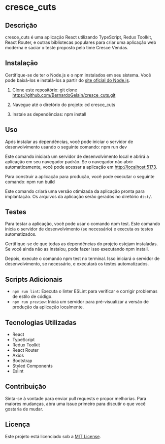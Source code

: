 # cresce_cuts

## Descrição

cresce_cuts é uma aplicação React utilizando TypeScript, Redux Toolkit, React Router, e outras bibliotecas populares para criar uma aplicação web moderna e saciar o teste proposto pelo time Cresce Vendas.

## Instalação

Certifique-se de ter o Node.js e o npm instalados em seu sistema. Você pode baixá-los e instalá-los a partir do [site oficial do Node.js](https://nodejs.org/).

1. Clone este repositório:
   git clone https://github.com/BernardoGelain/cresce_cuts.git

2. Navegue até o diretório do projeto: cd cresce_cuts

3. Instale as dependências: npm install

## Uso

Após instalar as dependências, você pode iniciar o servidor de desenvolvimento usando o seguinte comando:
npm run dev

Este comando iniciará um servidor de desenvolvimento local e abrirá a aplicação em seu navegador padrão. Se o navegador não abrir automaticamente, você pode acessar a aplicação em [http://localhost:5173](http://localhost:5173).

Para construir a aplicação para produção, você pode executar o seguinte comando: npm run build

Este comando criará uma versão otimizada da aplicação pronta para implantação. Os arquivos da aplicação serão gerados no diretório `dist/`.

## Testes

Para testar a aplicação, você pode usar o comando npm test. Este comando inicia o servidor de desenvolvimento (se necessário) e executa os testes automatizados.

Certifique-se de que todas as dependências do projeto estejam instaladas. Se você ainda não as instalou, pode fazer isso executando npm install.

Depois, execute o comando npm test no terminal. Isso iniciará o servidor de desenvolvimento, se necessário, e executará os testes automatizados.

## Scripts Adicionais

- `npm run lint`: Executa o linter ESLint para verificar e corrigir problemas de estilo de código.
- `npm run preview`: Inicia um servidor para pré-visualizar a versão de produção da aplicação localmente.

## Tecnologias Utilizadas

- React
- TypeScript
- Redux Toolkit
- React Router
- Axios
- Bootstrap
- Styled Components
- Eslint

## Contribuição

Sinta-se à vontade para enviar pull requests e propor melhorias. Para maiores mudanças, abra uma issue primeiro para discutir o que você gostaria de mudar.

## Licença

Este projeto está licenciado sob a [MIT License](https://opensource.org/licenses/MIT).
